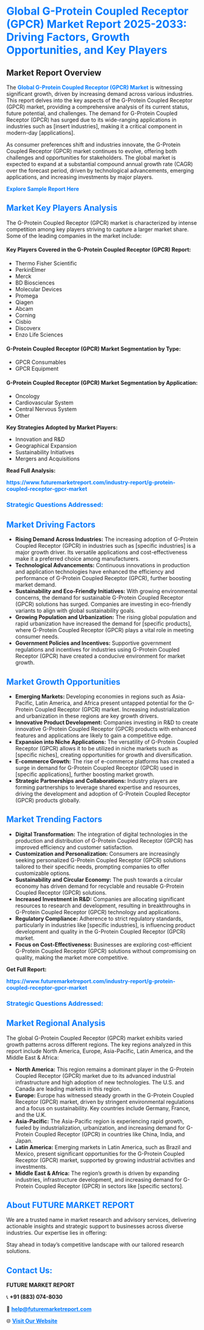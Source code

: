<h1 style="color: #007BFF;">Global G-Protein Coupled Receptor (GPCR) Market Report 2025-2033: Driving Factors, Growth Opportunities, and Key Players</h1>

<section id="overview">
<h2>Market Report Overview</h2>
<p>The <a href="https://www.futuremarketreport.com/industry-report/g-protein-coupled-receptor-gpcr-market" style="color: #007BFF; text-decoration: none;"><strong>Global G-Protein Coupled Receptor (GPCR) Market</strong></a> is witnessing significant growth, driven by increasing demand across various industries. This report delves into the key aspects of the G-Protein Coupled Receptor (GPCR) market, providing a comprehensive analysis of its current status, future potential, and challenges. The demand for G-Protein Coupled Receptor (GPCR) has surged due to its wide-ranging applications in industries such as [insert industries], making it a critical component in modern-day [applications].</p>
<p>As consumer preferences shift and industries innovate, the G-Protein Coupled Receptor (GPCR) market continues to evolve, offering both challenges and opportunities for stakeholders. The global market is expected to expand at a substantial compound annual growth rate (CAGR) over the forecast period, driven by technological advancements, emerging applications, and increasing investments by major players.</p>
</section>

<section id="overview">
<p><a href="https://www.futuremarketreport.com/request-sample/reportId=86262" style="color: #007BFF; text-decoration: none;"><strong>Explore Sample Report Here</strong></a></p>
</section>

<section id="key-players">
<h2 style="color: #007BFF;">Market Key Players Analysis</h2>
<p>The G-Protein Coupled Receptor (GPCR) market is characterized by intense competition among key players striving to capture a larger market share. Some of the leading companies in the market include:</p>
<h4>Key Players Covered in the G-Protein Coupled Receptor (GPCR) Report:</h4>
<ul><li>Thermo Fisher Scientific</li><li>PerkinElmer</li><li>Merck</li><li>BD Biosciences</li><li>Molecular Devices</li><li>Promega</li><li>Qiagen</li><li>Abcam</li><li>Corning</li><li>Cisbio</li><li>Discoverx</li><li>Enzo Life Sciences</li></ul>
<h4>G-Protein Coupled Receptor (GPCR) Market Segmentation by Type:</h4>
<ul><li>GPCR Consumables</li><li>GPCR Equipment</li></ul>

<h4>G-Protein Coupled Receptor (GPCR) Market Segmentation by Application:</h4>
<ul><li>Oncology</li><li>Cardiovascular System</li><li>Central Nervous System</li><li>Other</li></ul>
<p><strong>Key Strategies Adopted by Market Players:</strong></p>
<ul>
<li>Innovation and R&D</li>
<li>Geographical Expansion</li>
<li>Sustainability Initiatives</li>
<li>Mergers and Acquisitions</li>
</ul>
</section>

<section>
<p><strong>Read Full Analysis: </strong></p><a href="https://www.futuremarketreport.com/industry-report/g-protein-coupled-receptor-gpcr-market" style="color: #007BFF; text-decoration: none;"><strong>https://www.futuremarketreport.com/industry-report/g-protein-coupled-receptor-gpcr-market</strong></a>
<h3 style="color: #007BFF;">Strategic Questions Addressed:</h3>
</section>

<section id="driving-factors">
<h2 style="color: #007BFF;">Market Driving Factors</h2>
<ul>
<li><strong>Rising Demand Across Industries:</strong> The increasing adoption of G-Protein Coupled Receptor (GPCR) in industries such as [specific industries] is a major growth driver. Its versatile applications and cost-effectiveness make it a preferred choice among manufacturers.</li>
<li><strong>Technological Advancements:</strong> Continuous innovations in production and application technologies have enhanced the efficiency and performance of G-Protein Coupled Receptor (GPCR), further boosting market demand.</li>
<li><strong>Sustainability and Eco-Friendly Initiatives:</strong> With growing environmental concerns, the demand for sustainable G-Protein Coupled Receptor (GPCR) solutions has surged. Companies are investing in eco-friendly variants to align with global sustainability goals.</li>
<li><strong>Growing Population and Urbanization:</strong> The rising global population and rapid urbanization have increased the demand for [specific products], where G-Protein Coupled Receptor (GPCR) plays a vital role in meeting consumer needs.</li>
<li><strong>Government Policies and Incentives:</strong> Supportive government regulations and incentives for industries using G-Protein Coupled Receptor (GPCR) have created a conducive environment for market growth.</li>
</ul>
</section>

<section id="growth-opportunities">
<h2 style="color: #007BFF;">Market Growth Opportunities</h2>
<ul>
<li><strong>Emerging Markets:</strong> Developing economies in regions such as Asia-Pacific, Latin America, and Africa present untapped potential for the G-Protein Coupled Receptor (GPCR) market. Increasing industrialization and urbanization in these regions are key growth drivers.</li>
<li><strong>Innovative Product Development:</strong> Companies investing in R&D to create innovative G-Protein Coupled Receptor (GPCR) products with enhanced features and applications are likely to gain a competitive edge.</li>
<li><strong>Expansion into Niche Applications:</strong> The versatility of G-Protein Coupled Receptor (GPCR) allows it to be utilized in niche markets such as [specific niches], creating opportunities for growth and diversification.</li>
<li><strong>E-commerce Growth:</strong> The rise of e-commerce platforms has created a surge in demand for G-Protein Coupled Receptor (GPCR) used in [specific applications], further boosting market growth.</li>
<li><strong>Strategic Partnerships and Collaborations:</strong> Industry players are forming partnerships to leverage shared expertise and resources, driving the development and adoption of G-Protein Coupled Receptor (GPCR) products globally.</li>
</ul>
</section>

<section id="trending-factors">
<h2 style="color: #007BFF;">Market Trending Factors</h2>
<ul>
<li><strong>Digital Transformation:</strong> The integration of digital technologies in the production and distribution of G-Protein Coupled Receptor (GPCR) has improved efficiency and customer satisfaction.</li>
<li><strong>Customization and Personalization:</strong> Consumers are increasingly seeking personalized G-Protein Coupled Receptor (GPCR) solutions tailored to their specific needs, prompting companies to offer customizable options.</li>
<li><strong>Sustainability and Circular Economy:</strong> The push towards a circular economy has driven demand for recyclable and reusable G-Protein Coupled Receptor (GPCR) solutions.</li>
<li><strong>Increased Investment in R&D:</strong> Companies are allocating significant resources to research and development, resulting in breakthroughs in G-Protein Coupled Receptor (GPCR) technology and applications.</li>
<li><strong>Regulatory Compliance:</strong> Adherence to strict regulatory standards, particularly in industries like [specific industries], is influencing product development and quality in the G-Protein Coupled Receptor (GPCR) market.</li>
<li><strong>Focus on Cost-Effectiveness:</strong> Businesses are exploring cost-efficient G-Protein Coupled Receptor (GPCR) solutions without compromising on quality, making the market more competitive.</li>
</ul>
</section>

<section>
<p><strong>Get Full Report: </strong></p><a href="https://www.futuremarketreport.com/industry-report/g-protein-coupled-receptor-gpcr-market" style="color: #007BFF; text-decoration: none;"><strong>https://www.futuremarketreport.com/industry-report/g-protein-coupled-receptor-gpcr-market</strong></a>
<h3 style="color: #007BFF;">Strategic Questions Addressed:</h3>
</section>


<section id="regional-analysis">
<h2 style="color: #007BFF;">Market Regional Analysis</h2>
<p>The global G-Protein Coupled Receptor (GPCR) market exhibits varied growth patterns across different regions. The key regions analyzed in this report include North America, Europe, Asia-Pacific, Latin America, and the Middle East & Africa:</p>
<ul>
<li><strong>North America:</strong> This region remains a dominant player in the G-Protein Coupled Receptor (GPCR) market due to its advanced industrial infrastructure and high adoption of new technologies. The U.S. and Canada are leading markets in this region.</li>
<li><strong>Europe:</strong> Europe has witnessed steady growth in the G-Protein Coupled Receptor (GPCR) market, driven by stringent environmental regulations and a focus on sustainability. Key countries include Germany, France, and the U.K.</li>
<li><strong>Asia-Pacific:</strong> The Asia-Pacific region is experiencing rapid growth, fueled by industrialization, urbanization, and increasing demand for G-Protein Coupled Receptor (GPCR) in countries like China, India, and Japan.</li>
<li><strong>Latin America:</strong> Emerging markets in Latin America, such as Brazil and Mexico, present significant opportunities for the G-Protein Coupled Receptor (GPCR) market, supported by growing industrial activities and investments.</li>
<li><strong>Middle East & Africa:</strong> The region’s growth is driven by expanding industries, infrastructure development, and increasing demand for G-Protein Coupled Receptor (GPCR) in sectors like [specific sectors].</li>
</ul>
</section>

<footer>
<h2 style="color: #007BFF;">About FUTURE MARKET REPORT</h2>
<p>We are a trusted name in market research and advisory services, delivering actionable insights and strategic support to businesses across diverse industries. Our expertise lies in offering:</p>

<p>Stay ahead in today’s competitive landscape with our tailored research solutions.</p>

<h2 style="color: #007BFF;">Contact Us:</h2>
<p><strong>FUTURE MARKET REPORT</strong></p>
<p>📞 <strong>+91 (883) 074-8030</strong></p>
<p>📧 <strong><a href="mailto:help@futuremarketreport.com" style="color: #007BFF;">help@futuremarketreport.com</a></strong></p>
<p>🌐 <strong><a href="https://www.futuremarketreport.com/" style="color: #007BFF;">Visit Our Website</a></strong></p>
</footer>